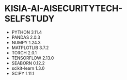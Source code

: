 # KISIA-AI-AISECURITYTECH-SELFSTUDY

-  PYTHON 3.11.4
-  PANDAS 2.0.3
-  NUMPY 1.24.3
-  MATPLOTLIB 3.7.2
-  TORCH 2.0.1
-  TENSORFLOW 2.13.0
-  SEABORN 0.12.2
-  scikit-learn 1.3.0
-  SCIPY 1.11.1

